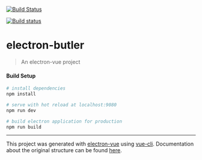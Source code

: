 [![Build Status](https://travis-ci.org/Wenish/electron-butler.svg?branch=master)](https://travis-ci.org/Wenish/electron-butler)

[![Build status](https://ci.appveyor.com/api/projects/status/kkj9dhixpkv71da4?svg=true)](https://ci.appveyor.com/project/Wenish/electron-butler)

# electron-butler

> An electron-vue project

#### Build Setup

``` bash
# install dependencies
npm install

# serve with hot reload at localhost:9080
npm run dev

# build electron application for production
npm run build


```

---

This project was generated with [electron-vue](https://github.com/SimulatedGREG/electron-vue) using [vue-cli](https://github.com/vuejs/vue-cli). Documentation about the original structure can be found [here](https://simulatedgreg.gitbooks.io/electron-vue/content/index.html).
